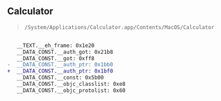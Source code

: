 ## Calculator

> `/System/Applications/Calculator.app/Contents/MacOS/Calculator`

```diff

   __TEXT.__eh_frame: 0x1e20
   __DATA_CONST.__auth_got: 0x21b8
   __DATA_CONST.__got: 0xff8
-  __DATA_CONST.__auth_ptr: 0x1bb0
+  __DATA_CONST.__auth_ptr: 0x1bf0
   __DATA_CONST.__const: 0x5b00
   __DATA_CONST.__objc_classlist: 0xe8
   __DATA_CONST.__objc_protolist: 0x60

```
